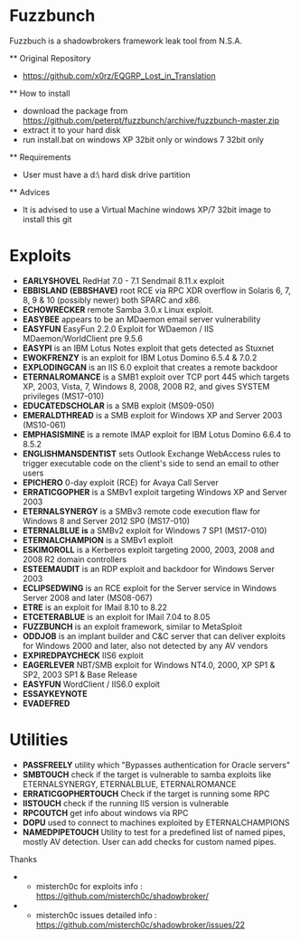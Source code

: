 # Fuzzbunch
Fuzzbuch is a shadowbrokers framework leak tool from N.S.A.

** Original Repository
- https://github.com/x0rz/EQGRP_Lost_in_Translation

** How to install
- download the package from https://github.com/peterpt/fuzzbunch/archive/fuzzbunch-master.zip
- extract it to your hard disk
- run install.bat on windows XP 32bit only or windows 7 32bit only

** Requirements
- User must have a d:\ hard disk drive partition

** Advices
- It is advised to use a Virtual Machine windows XP/7 32bit image to install this git


# Exploits

- **EARLYSHOVEL** RedHat 7.0 - 7.1 Sendmail 8.11.x exploit 
- **EBBISLAND (EBBSHAVE)** root RCE via RPC XDR overflow in Solaris 6, 7, 8, 9 & 10 (possibly newer) both SPARC and x86.
- **ECHOWRECKER** remote Samba 3.0.x Linux exploit. 
- **EASYBEE** appears to be an MDaemon email server vulnerability
- **EASYFUN** EasyFun 2.2.0 Exploit for WDaemon / IIS MDaemon/WorldClient pre 9.5.6
- **EASYPI** is an IBM Lotus Notes exploit  that gets detected as Stuxnet 
- **EWOKFRENZY** is an exploit for IBM Lotus Domino 6.5.4 & 7.0.2
- **EXPLODINGCAN** is an IIS 6.0 exploit that creates a remote backdoor
- **ETERNALROMANCE** is a SMB1 exploit over TCP port 445 which targets XP, 2003, Vista, 7, Windows 8, 2008, 2008 R2, and gives SYSTEM privileges (MS17-010)
- **EDUCATEDSCHOLAR** is a SMB exploit (MS09-050)
- **EMERALDTHREAD** is a SMB exploit for Windows XP and Server 2003 (MS10-061)
- **EMPHASISMINE** is a remote IMAP exploit for IBM Lotus Domino 6.6.4 to 8.5.2
- **ENGLISHMANSDENTIST** sets Outlook Exchange WebAccess rules to trigger executable code on the client's side to send an email to other users
- **EPICHERO** 0-day exploit (RCE) for Avaya Call Server
- **ERRATICGOPHER** is a SMBv1 exploit targeting Windows XP and Server 2003 
- **ETERNALSYNERGY** is a SMBv3 remote code execution flaw  for Windows 8 and Server 2012 SP0 (MS17-010)
- **ETERNALBLUE is** a SMBv2 exploit for Windows 7 SP1 (MS17-010)
- **ETERNALCHAMPION** is a SMBv1 exploit
- **ESKIMOROLL** is a Kerberos exploit targeting 2000, 2003, 2008 and 2008 R2 domain controllers
- **ESTEEMAUDIT** is an RDP exploit and backdoor for Windows Server 2003
- **ECLIPSEDWING** is an RCE exploit for the Server service in Windows Server 2008 and later (MS08-067)
- **ETRE** is an exploit for IMail 8.10 to 8.22 
- **ETCETERABLUE** is an exploit for IMail 7.04 to 8.05
- **FUZZBUNCH** is an exploit framework, similar to MetaSploit
- **ODDJOB** is an implant builder and C&C server that can deliver exploits for Windows 2000 and later, also not detected by any AV vendors 
- **EXPIREDPAYCHECK** IIS6 exploit
- **EAGERLEVER** NBT/SMB exploit for Windows NT4.0, 2000, XP SP1 & SP2, 2003 SP1 & Base Release
- **EASYFUN** WordClient / IIS6.0 exploit
- **ESSAYKEYNOTE** 
- **EVADEFRED**


# Utilities

- **PASSFREELY** utility which "Bypasses authentication for Oracle servers"
- **SMBTOUCH** check if the target is vulnerable to samba exploits like ETERNALSYNERGY, ETERNALBLUE, ETERNALROMANCE 
- **ERRATICGOPHERTOUCH**  Check if the target is running some RPC
- **IISTOUCH** check if the running IIS version is vulnerable
- **RPCOUTCH** get info about windows via RPC
- **DOPU** used to connect to machines exploited by ETERNALCHAMPIONS
- **NAMEDPIPETOUCH** Utility to test for a predefined list of named pipes, mostly AV detection. User can add checks for custom named pipes.

Thanks

- * misterch0c for exploits info : https://github.com/misterch0c/shadowbroker/
- * misterch0c issues detailed info : https://github.com/misterch0c/shadowbroker/issues/22
